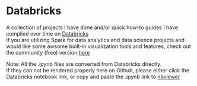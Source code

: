 # Databricks

A collection of projects I have done and/or quick how-to guides I have complied over time on [Databricks](https://databricks.com/)\
If you are utilizing Spark for data analytics and data science projects and would like some awsome built-in visualization tools and features, check out the community (free) version [here](https://community.cloud.databricks.com/login.html)

Note: All the .ipynb files are converted from Databricks directly.\
If they can not be rendered properly here on Github, please either click the Databricks notebook link, or copy and paste the .ipynb link to [nbviewer](https://nbviewer.jupyter.org/)
